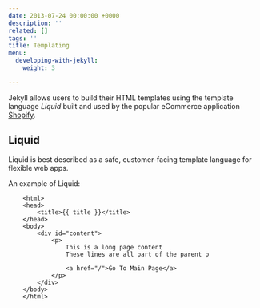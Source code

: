 ```yaml
---
date: 2013-07-24 00:00:00 +0000
description: ''
related: []
tags: ''
title: Templating
menu:
  developing-with-jekyll:
    weight: 3

---
```

Jekyll allows users to build their HTML templates using the template language *Liquid* built and used by the popular eCommerce application [Shopify][1].

## Liquid
Liquid is best described as a safe, customer-facing template language for flexible web apps.

An example of Liquid:
```
	<html>
	<head>
	    <title>{{ title }}</title>
	</head>
	<body>
	    <div id="content">
	        <p>
	            This is a long page content
	            These lines are all part of the parent p
	
	            <a href="/">Go To Main Page</a>
	        </p>
	    </div>
	</body>
	</html>
```

[1]:	https://shopify.com

